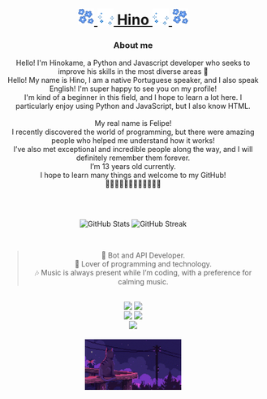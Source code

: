 <div align="center">
  <a href="#">
<h1>
  <img src="https://raw.githubusercontent.com/hinokame07/Yay-/main/4f488c09dbabd854b7209a39bfbbb363.gif" style="height: 32px; width: auto; object-fit: contain;" alt="Flor">
  <img src="https://raw.githubusercontent.com/hinokame07/Yay-/main/Brilhos.gif" style="height: 32px; width: auto; object-fit: contain;" alt="Brilho">
  Hino
  <img src="https://raw.githubusercontent.com/hinokame07/Yay-/main/Brilhos.gif" style="height: 32px; width: auto; object-fit: contain;" alt="Brilho">
  <img src="https://raw.githubusercontent.com/hinokame07/Yay-/main/4f488c09dbabd854b7209a39bfbbb363.gif" style="height: 32px; width: auto; object-fit: contain;" alt="Flor">
</h1>

  </a>

  <h3>About me</h3>
  <p>
    Hello! I'm Hinokame, a Python and Javascript developer who seeks to improve his skills in the most diverse areas 👋<br/>
    Hello! My name is Hino, I am a native Portuguese speaker, and I also speak English! I'm super happy to see you on my profile!<br/>
    I'm kind of a beginner in this field, and I hope to learn a lot here. I particularly enjoy using Python and JavaScript, but I also know HTML.<br/><br/>
    My real name is Felipe!<br/>
    I recently discovered the world of programming, but there were amazing people who helped me understand how it works!<br/>
    I’ve also met exceptional and incredible people along the way, and I will definitely remember them forever.<br/>
    I’m 13 years old currently.<br/>
    I hope to learn many things and welcome to my GitHub!<br/>
    💙🔵✨🌐🧊💙🔵✨🌐🧊💙🔵<br/>
  </p>
</div>

<br/><br/>

<p align="center">
  <img src="https://github-readme-stats.vercel.app/api?username=Hinokame07&show_icons=true&theme=holi" alt="GitHub Stats" width="420"/>
  <img src="https://streak-stats.demolab.com?user=Hinokame07&theme=holi-theme" alt="GitHub Streak" width="420"/>
</p>



<br/>

<div align="center">
  <blockquote>
    🤖 Bot and API Developer. <br/>
    💞 Lover of programming and technology. <br/>
    🎶 Music is always present while I’m coding, with a preference for calming music.
  </blockquote>
</div>

<br/>

<div align="center">
  <a href="https://www.reddit.com/user/Ok-Feature3697/"><img src="https://img.shields.io/badge/Reddit-FF4500?style=for-the-badge&logo=reddit&logoColor=white"/></a>
  <a href="https://discord.com/users/925897479722008577"><img src="https://img.shields.io/badge/Discord-7289DA?style=for-the-badge&logo=discord&logoColor=white"/></a>
  <br/>
  <a href="https://br.pinterest.com/Hinodeveloper/"><img src="https://img.shields.io/badge/Pinterest-%23E60023.svg?style=for-the-badge&logo=Pinterest&logoColor=white"/></a>
  <a href="https://github.com/hinokame07"><img src="https://img.shields.io/badge/github-%23121011.svg?style=for-the-badge&logo=github&logoColor=white"/></a>
  <br/>
  <a href="https://ko-fi.com/hinodev"><img src="https://ko-fi.com/img/githubbutton_sm.svg"/></a>
  <br/><br/>
  <img src="https://raw.githubusercontent.com/hinokame07/Yay-/main/Gato.gif" alt="Gato GIF" height="100px" />
</div>
